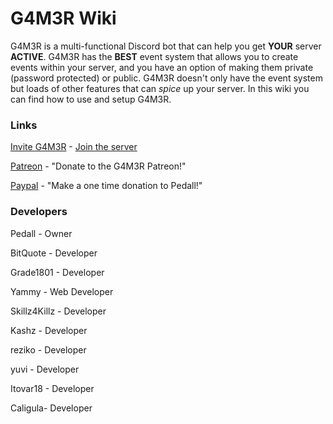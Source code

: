 # G4M3R Wiki
<!-- notoc -->


G4M3R is a multi-functional Discord bot that can help you get **YOUR** server **ACTIVE**. G4M3R has the **BEST** event system that allows you to create events within your server, and you have an option of making them private (password protected) or public. G4M3R doesn't only have the event system but loads of other features that can _spice_ up your server. In this wiki you can find how to use and setup G4M3R.

### Links

[Invite G4M3R](https://discordapp.com/oauth2/authorize?&client_id=270010330782892032&scope=bot) - [Join the server](https://discord.gg/mtJyQjW)   

[Patreon](https://www.patreon.com/g4m3r) - "Donate to the G4M3R Patreon!" 

[Paypal](https://www.paypal.me/pedall) - "Make a one time donation to Pedall!"

### Developers

Pedall - Owner

BitQuote - Developer

Grade1801 - Developer

Yammy - Web Developer

Skillz4Killz - Developer

Kashz - Developer

reziko - Developer

yuvi - Developer

Itovar18 - Developer

Caligula- Developer